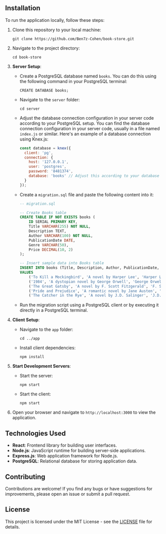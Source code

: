 ## Installation

To run the application locally, follow these steps:

1. Clone this repository to your local machine:
    ```
    git clone https://github.com/Ben7z-Cohen/book-store.git
    ```

2. Navigate to the project directory:
    ```
    cd book-store
    ```

3. **Server Setup**:
    - Create a PostgreSQL database named `books`. You can do this using the following command in your PostgreSQL terminal:
        ```
        CREATE DATABASE books;
        ```
    - Navigate to the `server` folder:
        ```
        cd server
        ```
    - Adjust the database connection configuration in your server code according to your PostgreSQL setup. You can find the database connection configuration in your server code, usually in a file named `index.js` or similar. Here's an example of a database connection using Knex.js:
        ```javascript
        const database = knex({
          client: 'pg',
          connection: {
            host: '127.0.0.1',
            user: 'postgres',
            password: '8481374',
            database: 'books' // Adjust this according to your database name
          }
        });
        ```

    - Create a `migration.sql` file and paste the following content into it:
        ```sql
        -- migration.sql

        -- Create Books table
        CREATE TABLE IF NOT EXISTS books (
            ID SERIAL PRIMARY KEY,
            Title VARCHAR(255) NOT NULL,
            Description TEXT,
            Author VARCHAR(100) NOT NULL,
            PublicationDate DATE,
            Genre VARCHAR(50),
            Price DECIMAL(10, 2)
        );

        -- Insert sample data into Books table
        INSERT INTO books (Title, Description, Author, PublicationDate, Genre, Price)
        VALUES 
            ('To Kill a Mockingbird', 'A novel by Harper Lee', 'Harper Lee', '1960-07-11', 'Fiction', 12.99),
            ('1984', 'A dystopian novel by George Orwell', 'George Orwell', '1949-06-08', 'Science Fiction', 10.50),
            ('The Great Gatsby', 'A novel by F. Scott Fitzgerald', 'F. Scott Fitzgerald', '1925-04-10', 'Fiction', 9.99),
            ('Pride and Prejudice', 'A romantic novel by Jane Austen', 'Jane Austen', '1813-01-28', 'Romance', 8.75),
            ('The Catcher in the Rye', 'A novel by J.D. Salinger', 'J.D. Salinger', '1951-07-16', 'Fiction', 11.25);
        ```
    - Run the migration script using a PostgreSQL client or by executing it directly in a PostgreSQL terminal.

4. **Client Setup**:
    - Navigate to the `app` folder:
        ```
        cd ../app
        ```
    - Install client dependencies:
        ```
        npm install
        ```

5. **Start Development Servers**:
    - Start the server:
        ```
        npm start
        ```
    - Start the client:
        ```
        npm start
        ```

6. Open your browser and navigate to `http://localhost:3000` to view the application.

## Technologies Used

- **React**: Frontend library for building user interfaces.
- **Node.js**: JavaScript runtime for building server-side applications.
- **Express.js**: Web application framework for Node.js.
- **PostgreSQL**: Relational database for storing application data.

## Contributing

Contributions are welcome! If you find any bugs or have suggestions for improvements, please open an issue or submit a pull request.

## License

This project is licensed under the MIT License - see the [LICENSE](LICENSE) file for details.
